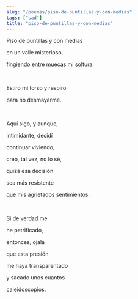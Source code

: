 ```yaml
---
slug: "/poemas/piso-de-puntillas-y-con-medias"
tags: ["sad"]
title: "piso-de-puntillas-y-con-medias"
---
```

Piso de puntillas y con medias

en un valle misterioso,

fingiendo entre muecas mi soltura.

&nbsp;

Estiro mi torso y respiro

para no desmayarme.

&nbsp;

Aquí sigo, y aunque,

intimidante, decidí

continuar viviendo,

creo, tal vez, no lo sé,

quizá esa decisión

sea más resistente

que mis agrietados sentimientos.

&nbsp;

Si de verdad me

he petrificado,

entonces, ojalá

que esta presión

me haya transparentado

y sacado unos cuantos

caleidoscopios.

&nbsp;